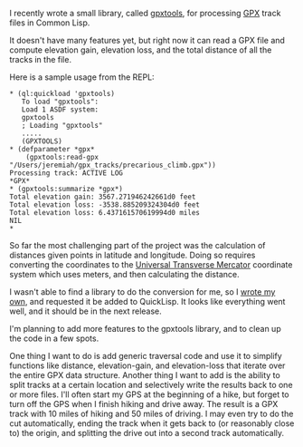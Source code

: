 I recently wrote a small library, called [gpxtools](https://github.com/jl2/gpxtools), for processing [GPX](https://en.wikipedia.org/wiki/GPS_Exchange_Format) track files in Common Lisp.

It doesn't have many features yet, but right now it can read a GPX file and compute elevation gain, elevation loss, and the total distance of all the tracks in the file.

Here is a sample usage from the REPL:

``` common lisp
* (ql:quickload 'gpxtools)
   To load "gpxtools":
   Load 1 ASDF system:
   gpxtools
   ; Loading "gpxtools"
   .....
   (GPXTOOLS)
* (defparameter *gpx*
    (gpxtools:read-gpx "/Users/jeremiah/gpx_tracks/precarious_climb.gpx"))
Processing track: ACTIVE LOG
*GPX*
* (gpxtools:summarize *gpx*)
Total elevation gain: 3567.271946242661d0 feet
Total elevation loss: -3538.885209324304d0 feet
Total elevation loss: 6.437161570619994d0 miles
NIL
*
```

So far the most challenging part of the project was the calculation of distances given points in latitude and longitude.  Doing so requires converting the coordinates to the [Universal Transverse Mercator](https://en.wikipedia.org/wiki/Universal_Transverse_Mercator_coordinate_system) coordinate system which uses meters, and then calculating the distance.

I wasn't able to find a library to do the conversion for me, so I [wrote my own](https://github.com/jl2/utm), and requested it be added to QuickLisp.  It looks like everything went well, and it should be in the next release.

I'm planning to add more features to the gpxtools library, and to clean up the code in a few spots.

One thing I want to do is add generic traversal code and use it to simplify functions like distance, elevation-gain, and elevation-loss that iterate over the entire GPX data structure.
Another thing I want to add is the ability to split tracks at a certain location and selectively write the results back to one or more files.  I'll often start my GPS at the beginning of a hike, but forget to turn off the GPS when I finish hiking and drive away. The result is a GPX track with 10 miles of hiking and 50 miles of driving.  I may even try to do the cut automatically, ending the track when it gets back to (or reasonably close to) the origin, and splitting the drive out into a second track automatically.
